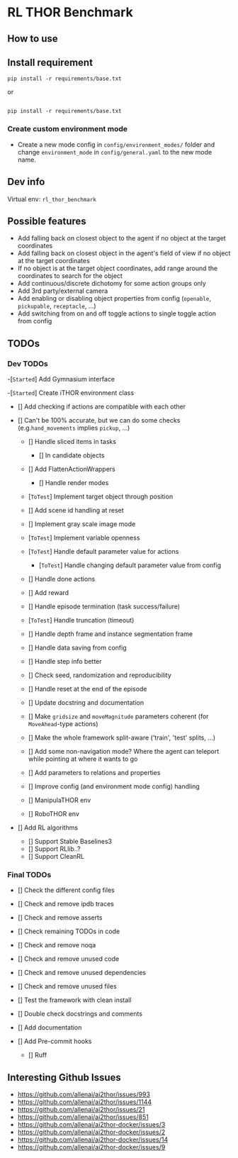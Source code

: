 # RL THOR Benchmark

## How to use

## Install requirement

```
pip install -r requirements/base.txt

```

or

```

pip install -r requirements/base.txt

```

### Create custom environment mode

- Create a new mode config in `config/environment_modes/` folder and change `environment_mode` in `config/general.yaml` to the new mode name.

## Dev info

Virtual env: `rl_thor_benchmark`

## Possible features

- Add falling back on closest object to the agent if no object at the target coordinates
- Add falling back on closest object in the agent's field of view if no object at the target coordinates
- If no object is at the target object coordinates, add range around the coordinates to search for the object
- Add continuous/discrete dichotomy for some action groups only
- Add 3rd party/external camera
- Add enabling or disabling object properties from config (`openable`, `pickupable`, `receptacle`, ...)
- Add switching from on and off toggle actions to single toggle action from config

## TODOs

### Dev TODOs

-[`Started`] Add Gymnasium interface

-[`Started`] Create iTHOR environment class

- [] Add checking if actions are compatible with each other

- [] Can't be 100% accurate, but we can do some checks (e.g.`hand_movements` implies `pickup`, ...)
  - [] Handle sliced items in tasks
    - [] In candidate objects
  - [] Add FlattenActionWrappers
    - [] Handle render modes

  - [`ToTest`] Implement target object through position
  - [] Add scene id handling at reset
  - [] Implement gray scale image mode
  - [`ToTest`] Implement variable openness
  - [`ToTest`] Handle default parameter value for actions

    - [`ToTest`] Handle changing default parameter value from config

  - [] Handle done actions
  - [] Add reward
  - [] Handle episode termination (task success/failure)
  - [`ToTest`] Handle truncation (timeout)
  - [] Handle depth frame and instance segmentation frame
  - [] Handle data saving from config
  - [] Handle step info better
  - [] Check seed, randomization and reproducibility
  - [] Handle reset at the end of the episode
  - [] Update docstring and documentation
  - [] Make `gridsize` and `moveMagnitude` parameters coherent (for `MoveAhead`-type actions)
  - [] Make the whole framework split-aware ('train', 'test' splits, ...)
  - [] Add some non-navigation mode? Where the agent can teleport while pointing at where it wants to go
  - [] Add parameters to relations and properties
  - [] Improve config (and environment mode config) handling
  - [] ManipulaTHOR env
  - [] RoboTHOR env

- [] Add RL algorithms

  - [] Support Stable Baselines3
  - [] Support RLlib..?
  - [] Support CleanRL

### Final TODOs

- [] Check the different config files
- [] Check and remove ipdb traces
- [] Check and remove asserts
- [] Check remaining TODOs in code
- [] Check and remove noqa
- [] Check and remove unused code
- [] Check and remove unused dependencies
- [] Check and remove unused files
- [] Test the framework with clean install
- [] Double check docstrings and comments
- [] Add documentation
- [] Add Pre-commit hooks

  - [] Ruff

## Interesting Github Issues

- <https://github.com/allenai/ai2thor/issues/993>
- <https://github.com/allenai/ai2thor/issues/1144>
- <https://github.com/allenai/ai2thor/issues/21>
- <https://github.com/allenai/ai2thor/issues/851>
- <https://github.com/allenai/ai2thor-docker/issues/3>
- <https://github.com/allenai/ai2thor-docker/issues/2>
- <https://github.com/allenai/ai2thor-docker/issues/14>
- <https://github.com/allenai/ai2thor-docker/issues/9>
